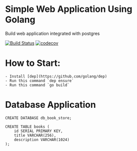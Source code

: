 # Simple Web Application Using Golang
Build web application integrated with postgres

[![Build Status](https://travis-ci.com/RifanNurmuhammad/web-server-go.svg?token=WwCECKiVYLEzNkExr6jz&branch=master)](https://travis-ci.com/RifanNurmuhammad/web-server-go)
[![codecov](https://codecov.io/gh/RifanNurmuhammad/web-server-go/branch/master/graph/badge.svg?token=vc4t5FAS3N)](https://codecov.io/gh/RifanNurmuhammad/web-server-go)

# How to Start:
    - Install [dep](https://github.com/golang/dep)
    - Run this command `dep ensure`
    - Run this command `go build` 
    

# Database Application
    CREATE DATABASE db_book_store;

    CREATE TABLE books (
        id SERIAL PRIMARY KEY,
        title VARCHAR(256),
        description VARCHAR(1024)
    );
